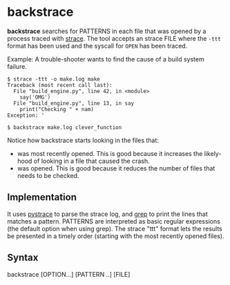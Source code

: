 # backstrace
**backstrace** searches for PATTERNS in each file that was opened by a process traced with [strace](https://man7.org/linux/man-pages/man1/strace.1.html). The tool accepts an strace FILE where the `-ttt` format has been used and the syscall for `OPEN` has been traced.

Example: A trouble-shooter wants to find the cause of a build system failure.

```
$ strace -ttt -o make.log make
Traceback (most recent call last):
  File "build_engine.py", line 42, in <module>
    say('OMG')
  File "build_engine.py", line 13, in say
    print("Checking " + nam)
Exception: '

$ backstrace make.log clever_function
```

Notice how backstrace starts looking in the files that:
- was most recently opened. This is good because it increases the likely-hood of looking in a file that caused the crash.
- was opened. This is good because it reduces the number of files that needs to be checked.

## Implementation

It uses [pystrace](https://github.com/dirtyharrycallahan/pystrace) to parse the strace log, and [grep](https://man7.org/linux/man-pages/man1/grep.1.html) to print the lines that matches a pattern. PATTERNS are interpreted as basic regular expressions (the default option when using grep). The strace "ttt" format lets the results be presented in a timely order (starting with the most recently opened files).

## Syntax
backstrace [OPTION...] [PATTERN ..] [FILE]
